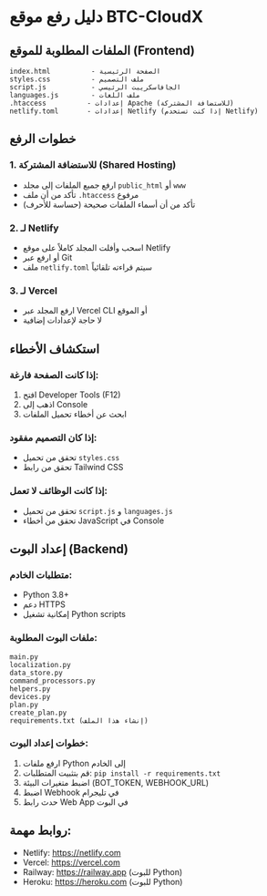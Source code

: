 # دليل رفع موقع BTC-CloudX

## الملفات المطلوبة للموقع (Frontend)
```
index.html          - الصفحة الرئيسية
styles.css          - ملف التصميم
script.js           - الجافاسكريبت الرئيسي
languages.js        - ملف اللغات
.htaccess          - إعدادات Apache (للاستضافة المشتركة)
netlify.toml       - إعدادات Netlify (إذا كنت تستخدم Netlify)
```

## خطوات الرفع

### 1. للاستضافة المشتركة (Shared Hosting)
- ارفع جميع الملفات إلى مجلد `public_html` أو `www`
- تأكد من أن ملف `.htaccess` مرفوع
- تأكد من أن أسماء الملفات صحيحة (حساسة للأحرف)

### 2. لـ Netlify
- اسحب وأفلت المجلد كاملاً على موقع Netlify
- أو ارفع عبر Git
- ملف `netlify.toml` سيتم قراءته تلقائياً

### 3. لـ Vercel
- ارفع المجلد عبر Vercel CLI أو الموقع
- لا حاجة لإعدادات إضافية

## استكشاف الأخطاء

### إذا كانت الصفحة فارغة:
1. افتح Developer Tools (F12)
2. اذهب إلى Console
3. ابحث عن أخطاء تحميل الملفات

### إذا كان التصميم مفقود:
- تحقق من تحميل `styles.css`
- تحقق من رابط Tailwind CSS

### إذا كانت الوظائف لا تعمل:
- تحقق من تحميل `script.js` و `languages.js`
- تحقق من أخطاء JavaScript في Console

## إعداد البوت (Backend)

### متطلبات الخادم:
- Python 3.8+
- دعم HTTPS
- إمكانية تشغيل Python scripts

### ملفات البوت المطلوبة:
```
main.py
localization.py
data_store.py
command_processors.py
helpers.py
devices.py
plan.py
create_plan.py
requirements.txt (إنشاء هذا الملف)
```

### خطوات إعداد البوت:
1. ارفع ملفات Python إلى الخادم
2. قم بتثبيت المتطلبات: `pip install -r requirements.txt`
3. اضبط متغيرات البيئة (BOT_TOKEN, WEBHOOK_URL)
4. اضبط Webhook في تليجرام
5. حدث رابط Web App في البوت

## روابط مهمة:
- Netlify: https://netlify.com
- Vercel: https://vercel.com
- Railway: https://railway.app (للبوت Python)
- Heroku: https://heroku.com (للبوت Python)
